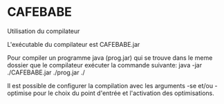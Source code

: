 # CAFEBABE

Utilisation du compilateur 

L'exécutable du compilateur est CAFEBABE.jar

Pour compiler un programme java (prog.jar) qui se trouve dans le meme dossier que le compilateur exécuter la commande suivante:
java -jar ./CAFEBABE.jar ./prog.jar ./

Il est possible de configurer la compilation avec les arguments -se et/ou -optimise
pour le choix du point d'entrée et l'activation des optimisations.
